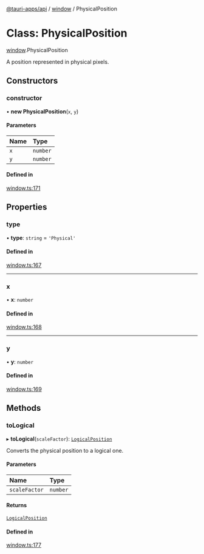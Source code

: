 [@tauri-apps/api](../README.md) / [window](../modules/window.md) / PhysicalPosition

# Class: PhysicalPosition

[window](../modules/window.md).PhysicalPosition

A position represented in physical pixels.

## Constructors

### constructor

• **new PhysicalPosition**(`x`, `y`)

#### Parameters

| Name | Type |
| :------ | :------ |
| `x` | `number` |
| `y` | `number` |

#### Defined in

[window.ts:171](https://github.com/tauri-apps/tauri/blob/d3f6981/tooling/api/src/window.ts#L171)

## Properties

### type

• **type**: `string` = `'Physical'`

#### Defined in

[window.ts:167](https://github.com/tauri-apps/tauri/blob/d3f6981/tooling/api/src/window.ts#L167)

___

### x

• **x**: `number`

#### Defined in

[window.ts:168](https://github.com/tauri-apps/tauri/blob/d3f6981/tooling/api/src/window.ts#L168)

___

### y

• **y**: `number`

#### Defined in

[window.ts:169](https://github.com/tauri-apps/tauri/blob/d3f6981/tooling/api/src/window.ts#L169)

## Methods

### toLogical

▸ **toLogical**(`scaleFactor`): [`LogicalPosition`](window.LogicalPosition.md)

Converts the physical position to a logical one.

#### Parameters

| Name | Type |
| :------ | :------ |
| `scaleFactor` | `number` |

#### Returns

[`LogicalPosition`](window.LogicalPosition.md)

#### Defined in

[window.ts:177](https://github.com/tauri-apps/tauri/blob/d3f6981/tooling/api/src/window.ts#L177)
